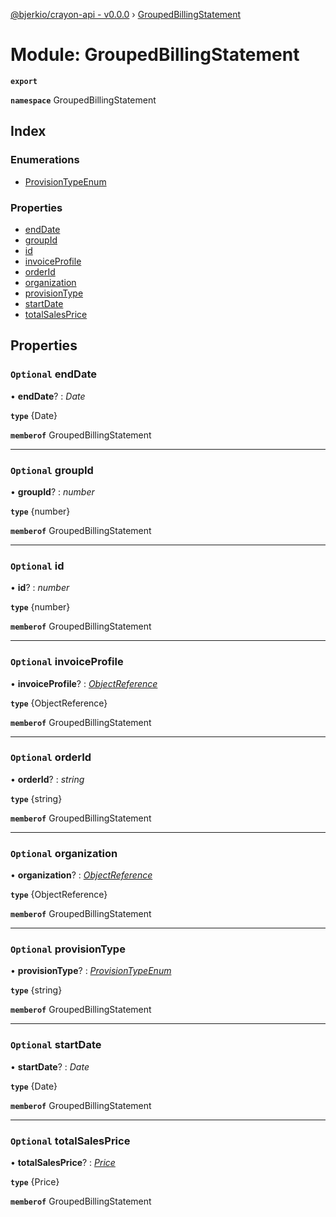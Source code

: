 [@bjerkio/crayon-api - v0.0.0](../README.md) › [GroupedBillingStatement](groupedbillingstatement.md)

# Module: GroupedBillingStatement

**`export`** 

**`namespace`** GroupedBillingStatement

## Index

### Enumerations

* [ProvisionTypeEnum](../enums/groupedbillingstatement.provisiontypeenum.md)

### Properties

* [endDate](groupedbillingstatement.md#optional-enddate)
* [groupId](groupedbillingstatement.md#optional-groupid)
* [id](groupedbillingstatement.md#optional-id)
* [invoiceProfile](groupedbillingstatement.md#optional-invoiceprofile)
* [orderId](groupedbillingstatement.md#optional-orderid)
* [organization](groupedbillingstatement.md#optional-organization)
* [provisionType](groupedbillingstatement.md#optional-provisiontype)
* [startDate](groupedbillingstatement.md#optional-startdate)
* [totalSalesPrice](groupedbillingstatement.md#optional-totalsalesprice)

## Properties

### `Optional` endDate

• **endDate**? : *Date*

**`type`** {Date}

**`memberof`** GroupedBillingStatement

___

### `Optional` groupId

• **groupId**? : *number*

**`type`** {number}

**`memberof`** GroupedBillingStatement

___

### `Optional` id

• **id**? : *number*

**`type`** {number}

**`memberof`** GroupedBillingStatement

___

### `Optional` invoiceProfile

• **invoiceProfile**? : *[ObjectReference](../interfaces/objectreference.md)*

**`type`** {ObjectReference}

**`memberof`** GroupedBillingStatement

___

### `Optional` orderId

• **orderId**? : *string*

**`type`** {string}

**`memberof`** GroupedBillingStatement

___

### `Optional` organization

• **organization**? : *[ObjectReference](../interfaces/objectreference.md)*

**`type`** {ObjectReference}

**`memberof`** GroupedBillingStatement

___

### `Optional` provisionType

• **provisionType**? : *[ProvisionTypeEnum](../enums/groupedbillingstatement.provisiontypeenum.md)*

**`type`** {string}

**`memberof`** GroupedBillingStatement

___

### `Optional` startDate

• **startDate**? : *Date*

**`type`** {Date}

**`memberof`** GroupedBillingStatement

___

### `Optional` totalSalesPrice

• **totalSalesPrice**? : *[Price](../interfaces/price.md)*

**`type`** {Price}

**`memberof`** GroupedBillingStatement
